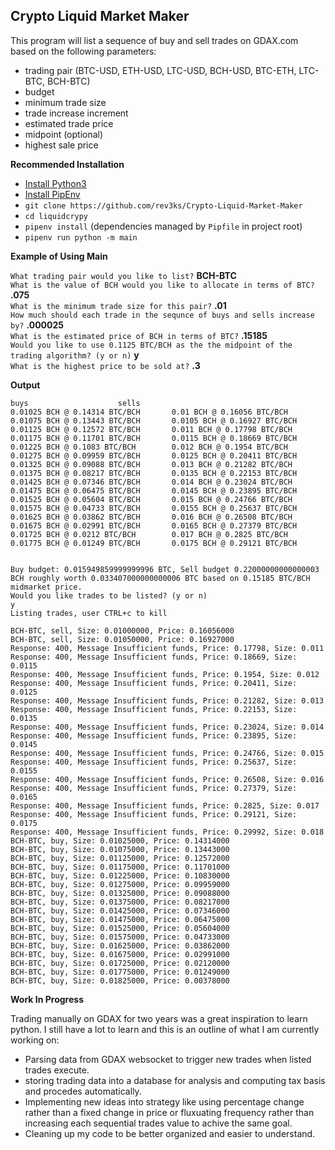## Crypto Liquid Market Maker

This program will list a sequence of buy and sell trades on GDAX.com based on the following parameters:  
* trading pair (BTC-USD, ETH-USD, LTC-USD, BCH-USD, BTC-ETH, LTC-BTC, BCH-BTC)
* budget
* minimum trade size
* trade increase increment
* estimated trade price
* midpoint (optional)
* highest sale price

**Recommended Installation**
* [Install Python3](http://docs.python-guide.org/en/latest/starting/install3)
* [Install PipEnv](https://docs.pipenv.org/)
* `git clone https://github.com/rev3ks/Crypto-Liquid-Market-Maker`
* `cd liquidcrypy`
* `pipenv install` (dependencies managed by `Pipfile` in project root)
* `pipenv run python -m main`

**Example of Using Main**

`What trading pair would you like to list?` **BCH-BTC**  
`What is the value of BCH would you like to allocate in terms of BTC?` **.075**  
`What is the minimum trade size for this pair?` **.01**  
`How much should each trade in the sequnce of buys and sells increase by?` **.000025**  
`What is the estimated price of BCH in terms of BTC?` **.15185**  
`Would you like to use 0.1125 BTC/BCH as the the midpoint of the trading algorithm? (y or n)` **y**  
`What is the highest price to be sold at?` **.3**  

**Output**
```
buys					sells
0.01025 BCH @ 0.14314 BTC/BCH		0.01 BCH @ 0.16056 BTC/BCH
0.01075 BCH @ 0.13443 BTC/BCH		0.0105 BCH @ 0.16927 BTC/BCH
0.01125 BCH @ 0.12572 BTC/BCH		0.011 BCH @ 0.17798 BTC/BCH
0.01175 BCH @ 0.11701 BTC/BCH		0.0115 BCH @ 0.18669 BTC/BCH
0.01225 BCH @ 0.1083 BTC/BCH		0.012 BCH @ 0.1954 BTC/BCH
0.01275 BCH @ 0.09959 BTC/BCH		0.0125 BCH @ 0.20411 BTC/BCH
0.01325 BCH @ 0.09088 BTC/BCH		0.013 BCH @ 0.21282 BTC/BCH
0.01375 BCH @ 0.08217 BTC/BCH		0.0135 BCH @ 0.22153 BTC/BCH
0.01425 BCH @ 0.07346 BTC/BCH		0.014 BCH @ 0.23024 BTC/BCH
0.01475 BCH @ 0.06475 BTC/BCH		0.0145 BCH @ 0.23895 BTC/BCH
0.01525 BCH @ 0.05604 BTC/BCH		0.015 BCH @ 0.24766 BTC/BCH
0.01575 BCH @ 0.04733 BTC/BCH		0.0155 BCH @ 0.25637 BTC/BCH
0.01625 BCH @ 0.03862 BTC/BCH		0.016 BCH @ 0.26508 BTC/BCH
0.01675 BCH @ 0.02991 BTC/BCH		0.0165 BCH @ 0.27379 BTC/BCH
0.01725 BCH @ 0.0212 BTC/BCH		0.017 BCH @ 0.2825 BTC/BCH
0.01775 BCH @ 0.01249 BTC/BCH		0.0175 BCH @ 0.29121 BTC/BCH


Buy budget: 0.015949859999999996 BTC, Sell budget 0.22000000000000003 BCH roughly worth 0.033407000000000006 BTC based on 0.15185 BTC/BCH midmarket price.
Would you like trades to be listed? (y or n)
y
Listing trades, user CTRL+c to kill

BCH-BTC, sell, Size: 0.01000000, Price: 0.16056000
BCH-BTC, sell, Size: 0.01050000, Price: 0.16927000
Response: 400, Message Insufficient funds, Price: 0.17798, Size: 0.011
Response: 400, Message Insufficient funds, Price: 0.18669, Size: 0.0115
Response: 400, Message Insufficient funds, Price: 0.1954, Size: 0.012
Response: 400, Message Insufficient funds, Price: 0.20411, Size: 0.0125
Response: 400, Message Insufficient funds, Price: 0.21282, Size: 0.013
Response: 400, Message Insufficient funds, Price: 0.22153, Size: 0.0135
Response: 400, Message Insufficient funds, Price: 0.23024, Size: 0.014
Response: 400, Message Insufficient funds, Price: 0.23895, Size: 0.0145
Response: 400, Message Insufficient funds, Price: 0.24766, Size: 0.015
Response: 400, Message Insufficient funds, Price: 0.25637, Size: 0.0155
Response: 400, Message Insufficient funds, Price: 0.26508, Size: 0.016
Response: 400, Message Insufficient funds, Price: 0.27379, Size: 0.0165
Response: 400, Message Insufficient funds, Price: 0.2825, Size: 0.017
Response: 400, Message Insufficient funds, Price: 0.29121, Size: 0.0175
Response: 400, Message Insufficient funds, Price: 0.29992, Size: 0.018
BCH-BTC, buy, Size: 0.01025000, Price: 0.14314000
BCH-BTC, buy, Size: 0.01075000, Price: 0.13443000
BCH-BTC, buy, Size: 0.01125000, Price: 0.12572000
BCH-BTC, buy, Size: 0.01175000, Price: 0.11701000
BCH-BTC, buy, Size: 0.01225000, Price: 0.10830000
BCH-BTC, buy, Size: 0.01275000, Price: 0.09959000
BCH-BTC, buy, Size: 0.01325000, Price: 0.09088000
BCH-BTC, buy, Size: 0.01375000, Price: 0.08217000
BCH-BTC, buy, Size: 0.01425000, Price: 0.07346000
BCH-BTC, buy, Size: 0.01475000, Price: 0.06475000
BCH-BTC, buy, Size: 0.01525000, Price: 0.05604000
BCH-BTC, buy, Size: 0.01575000, Price: 0.04733000
BCH-BTC, buy, Size: 0.01625000, Price: 0.03862000
BCH-BTC, buy, Size: 0.01675000, Price: 0.02991000
BCH-BTC, buy, Size: 0.01725000, Price: 0.02120000
BCH-BTC, buy, Size: 0.01775000, Price: 0.01249000
BCH-BTC, buy, Size: 0.01825000, Price: 0.00378000

```

**Work In Progress**

Trading manually on GDAX for two years was a great inspiration to learn python. I still have a lot to learn and this is an outline of what I am currently working on:

* Parsing data from GDAX websocket to trigger new trades when listed trades execute. 
* storing trading data into a database for analysis and computing tax basis and procedes automatically. 
* Implementing new ideas into strategy like using percentage change rather than a fixed change in price or fluxuating frequency rather than increasing each sequential trades value to achive the same goal. 
* Cleaning up my code to be better organized and easier to understand.
